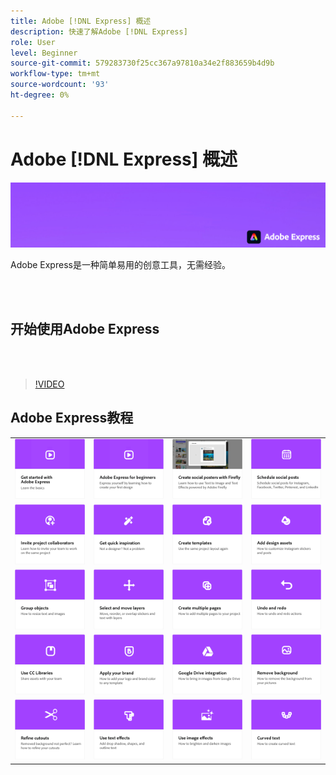 ```yaml
---
title: Adobe [!DNL Express] 概述
description: 快速了解Adobe [!DNL Express]
role: User
level: Beginner
source-git-commit: 579283730f25cc367a97810a34e2f883659b4d9b
workflow-type: tm+mt
source-wordcount: '93'
ht-degree: 0%

---
```


# Adobe [!DNL Express] 概述

![Express Hero Image](../assets/Express.png)

Adobe Express是一种简单易用的创意工具，无需经验。

<br> 

## 开始使用Adobe Express

<br> 

>[!VIDEO](https://video.tv.adobe.com/v/3420204?quality=12&learn=on&hidetitle=true)

## Adobe Express教程

<table>
<tr>
   <td>
      <a href="get-started.md">
         <img alt="开始使用Adobe Express" src="assets/get-started.png" />
      </a>
  </td>
  <td>
      <a href="adobe-express-beginners.md">
         <img alt="Adobe Express初学者" src="assets/beginners.png" />
      </a>
  </td>
  <td>
      <a href="create-social-posters.md">
         <img alt="使用Firefly创建社交海报" src="assets/social-firefly.png" />
      </a>
  </td>
  <td>
      <a href="schedule.md">
         <img alt="安排社交帖子" src="assets/schedule.png" />
      </a>
  </td>
</tr>
<tr>
   <td>
   <a href="collaborate.md">
      <img alt="邀请项目协作者" src="assets/collaborate.png" />
   </a>
  </td>
 <td>
      <a href="get-inspiration.md">
         <img alt="快速获取灵感" src="assets/inspiration.png" />
      </a>
  </td>
  <td>
   <a href="create-templates.md">
      <img alt="创建模板" src="assets/templates.png" />
   </a>
  </td>
  <td>
      <a href="add-design-assets.md">
         <img alt="添加设计资源" src="assets/design-assets.png" />
      </a>
  </td>
</tr>
<tr>
  <td>
      <a href="group-objects.md">
         <img alt="编组对象" src="assets/group-objects.png" />
      </a>
  </td>
  <td>
      <a href="layers.md">
         <img alt="选择和移动图层" src="assets/layers.png" />
      </a>
  </td>
  <td>
      <a href="multiple-pages.md">
         <img alt="创建多个页面" src="assets/multiple-pages.png" />
      </a>
  </td>
  <td>
      <a href="undo-redo.md">
         <img alt="撤消和重做" src="assets/undo-redo.png" />
      </a>
  </td>
</tr>
<tr>
  <td>
      <a href="cc-libraries.md">
         <img alt="使用CC Libraries" src="assets/cc-libraries.png" />
      </a>
  </td>
 <td>
      <a href="brand.md">
         <img alt="应用您的品牌" src="assets/brand.png" />
      </a>
  </td>
  <td>
      <a href="google-drive.md">
         <img alt="Google Drive集成" src="assets/google-drive.png" />
      </a>
  </td>
   <td>
      <a href="remove-background.md">
         <img alt="删除背景" src="assets/background.png" />
      </a>
  </td>
</tr>
  <td>
      <a href="refine-cutout.md">
         <img alt="优化木刻" src="assets/cutouts.png" />
      </a>
  </td>
  <td>
      <a href="text-effects.md">
         <img alt="使用文本效果" src="assets/text-effects.png" />
      </a>
  </td>
  <td>
      <a href="image-effects.md">
         <img alt="使用图像效果" src="assets/image-effects.png" />
      </a>
  </td>
  <td>
      <a href="create-curved-text.md">
         <img alt="创建曲线文本" src="assets/curved-text.png" />
      </a>
  </td>
</tr>
</table>
